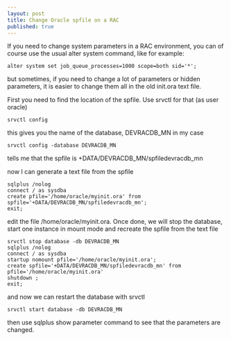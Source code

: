 ```yaml
---
layout: post
title: Change Oracle spfile on a RAC
published: true
---
```


If you need to change system parameters in a RAC environment, you can of course use the usual alter system command, like for example:
<!--more-->

```
alter system set job_queue_processes=1000 scope=both sid='*';
```

but sometimes, if you need to change a lot of parameters or hidden parameters, it is easier to change them  all in the old init.ora text file.

First you need to find the location of the spfile. Use srvctl for that (as user oracle)

```
srvctl config
```

this gives you the name of the database, DEVRACDB_MN in my case

```
srvctl config -database DEVRACDB_MN
```

tells me that the spfile is +DATA/DEVRACDB_MN/spfiledevracdb_mn

now I can generate a text file from the spfile

```
sqlplus /nolog
connect / as sysdba
create pfile='/home/oracle/myinit.ora' from spfile='+DATA/DEVRACDB_MN/spfiledevracdb_mn';
exit;
```
edit the file /home/oracle/myinit.ora. Once done, we will stop the database, start one instance in mount mode and recreate the spfile from the text file

```
srvctl stop database -db DEVRACDB_MN
sqlplus /nolog
connect / as sysdba
startup nomount pfile='/home/oracle/myinit.ora';
create spfile='+DATA/DEVRACDB_MN/spfiledevracdb_mn' from pfile='/home/oracle/myinit.ora'
shutdown ;
exit;
```

and now we can restart the database with srvctl

```
srvctl start database -db DEVRACDB_MN
```

then use sqlplus show parameter command to see that the parameters are changed.


